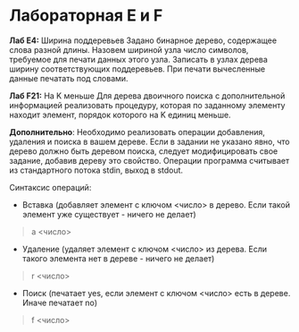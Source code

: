 # Лабораторная E и F

**Лаб E4:** Ширина поддеревьев
Задано бинарное дерево, содержащее слова разной длины. Назовем шириной узла число символов, требуемое для
печати данных этого узла. Записать в узлах дерева ширину соответствующих поддеревьев. При печати вычесленные
данные печатать под словами.

**Лаб F21:** На K меньше
Для дерева двоичного поиска с дополнительной информацией реализовать процедуру, которая по
заданному элементу находит элемент, порядок которого на K единиц меньше.

**Дополнительно**: Необходимо реализовать операции добавления, удаления и поиска в вашем дереве.
Если в задании не указано явно, что дерево должно быть деревом поиска, следует модифицировать свое задание, добавив дереву это свойство.
Операции программа считывает из стандартного потока stdin, выход в stdout.

Синтаксис операций:
+ Вставка (добавляет элемент с ключом <число> в дерево. Если такой элемент уже существует - ничего не делает)
> a <число>

+ Удаление (удаляет элемент с ключом <число> из дерева. Если такого элемента нет в дереве - ничего не делает)
> r <число>

+ Поиск (печатает yes, если элемент с ключом <число> есть в дереве. Иначе печатает no)
> f <число>